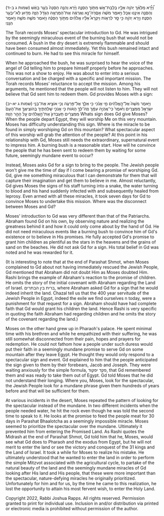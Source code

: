(שמות ג ב-ד)
וַ֠יֵּרָ֠א מַלְאַ֨ךְ יְהֹוָ֥ה אֵלָ֛יו בְּלַבַּת־אֵ֖שׁ מִתּ֣וֹךְ הַסְּנֶ֑ה וַיַּ֗רְא וְהִנֵּ֤ה הַסְּנֶה֙ בֹּעֵ֣ר בָּאֵ֔שׁ וְהַסְּנֶ֖ה אֵינֶ֥נּוּ אֻכָּֽל׃ וַיֹּ֣אמֶר מֹשֶׁ֔ה אָסֻֽרָה־נָּ֣א וְאֶרְאֶ֔ה אֶת־הַמַּרְאֶ֥ה הַגָּדֹ֖ל הַזֶּ֑ה מַדּ֖וּעַ לֹא־יִבְעַ֥ר הַסְּנֶֽה׃ וַיַּ֥רְא יְהֹוָ֖ה כִּ֣י סָ֣ר לִרְא֑וֹת וַיִּקְרָא֩ אֵלָ֨יו אֱלֹהִ֜ים מִתּ֣וֹךְ הַסְּנֶ֗ה וַיֹּ֛אמֶר מֹשֶׁ֥ה מֹשֶׁ֖ה וַיֹּ֥אמֶר הִנֵּֽנִי׃

The Torah records Moses' spectacular introduction to Gd. He was intrigued by the seemingly miraculous event of the burning bush that would not be consumed. A bush in the dry desert is extremely flammable and should have been consumed almost immediately. Yet this bush remained intact and continued to burn. He had to see this miracle for himself. 

When he approached the bush, he was surprised to hear the voice of the angel of Gd telling him to prepare himself properly before he approaches. This was not a show to enjoy. He was about to enter into a serious conversation and be charged with a specific and important mission.  The Torah records Moses' reluctance to accept the mission. Among his arguments, he mentioned that the people will not listen to him. They will not believe that Gd sent him to redeem them. Gd provides Moses with a sign:

(שמות  ג יא-יב)
וַיֹּ֤אמֶר מֹשֶׁה֙ אֶל־הָ֣אֱלֹהִ֔ים מִ֣י אָנֹ֔כִי כִּ֥י אֵלֵ֖ךְ אֶל־פַּרְעֹ֑ה וְכִ֥י אוֹצִ֛יא אֶת־בְּנֵ֥י יִשְׂרָאֵ֖ל מִמִּצְרָֽיִם׃ וַיֹּ֙אמֶר֙ כִּֽי־אֶֽהְיֶ֣ה עִמָּ֔ךְ וְזֶה־לְּךָ֣ הָא֔וֹת כִּ֥י אָנֹכִ֖י שְׁלַחְתִּ֑יךָ בְּהוֹצִֽיאֲךָ֤ אֶת־הָעָם֙ מִמִּצְרַ֔יִם תַּֽעַבְדוּן֙ אֶת־הָ֣אֱלֹהִ֔ים עַ֖ל הָהָ֥ר הַזֶּֽה׃
Whats sign does Gd give Moses? When the people depart Egypt, they will worship Me on this very mountain. Moses has difficulty understanding this sign. Where is the miracle to be found in simply worshiping Gd on this mountain? What spectacular aspect of this worship will grab the attention of the people? At this point in his relationship with Gd, Moses still needs the extraordinary, supernatural event to impress him. A burning bush is a reasonable start. How will he convince the people that he has been sent to redeem them by waiting for some future, seemingly mundane event to occur?

Instead, Moses asks Gd for a sign to bring to the people. The Jewish people won't give me the time of day if I come bearing a promise of worshiping Gd. Gd, give me something miraculous that I can demonstrate for them that will capture their imagination and get them to believe in me. Almost reluctantly, Gd gives Moses the signs of his staff turning into a snake, the water turning to blood and his hand suddenly infected with and subsequently healed from leprosy.  Even armed with all these miracles, it took seven days for Gd to convince Moses to undertake this mission. Where was the disconnect between Moses and Gd?

Moses' introduction to Gd was very different than that of the Patriarchs. Abraham found Gd on his own, by observing nature and realizing the greatness behind it and how it could only come about by the hand of Gd. He did not need miraculous events like a burning bush to convince him of Gd's existence or to believe in His promises. He fully accepted Gd's promise to grant him children as plentiful as the stars in the heavens and the grains of sand on the beaches. He did not ask Gd for a sign. His total belief in Gd was noted and he was rewarded for it.

(It is interesting to note that at the end of Parashat Shmot, when Moses complained to Gd about not having immediately rescued the Jewish People, Gd mentioned that Abraham did not doubt Him as Moses doubted Him. Rashi brings the example of Abraham's reaction to the promise of children. He omits the story of the initial covenant with Abraham regarding the Land of Israel. ברית בין הבתרים, where Abraham asked Gd for a sign that he would indeed inherit the land. Chazal tell us that the 400 year servitude of the Jewish People in Egypt, indeed the exile we find ourselves n today, were a punishment for that request for a sign. Abraham should have had complete faith that Gd would grant his children the land. Hence Rashi is very specific in quoting the faith Abraham had regarding children and he omits the story of the covenant regarding the land.)

Moses on the other hand grew up in Pharaoh's palace. He spent minimal time with his brethren and while he empathized with their suffering, he was still somewhat disconnected from their pain, hopes and prayers for redemption. He could not fathom how a people under such duress would put their faith in a seemingly mundane promise to serve Gd on some mountain after they leave Egypt. He thought they would only respond to a spectacular sign and event. Gd explained to him that the people anticipated the sign given to them by their forebears, Jacob and Joseph. They were waiting anxiously for the simple formula, פקד יפקוד, that Gd remembered them and was ready to take them out of Egypt. Gd told Moses that he did not understand their longing. Where you, Moses, look for the spectacular, the Jewish People look for a mundane phrase given them hundreds of years before and that will be sufficient for them.

At various incidents in the desert, Moses repeated the pattern of looking for the spectacular instead of the mundane. In two different incidents when the people needed water, he hit the rock  even though he was told the second time to speak to it. He looks at the promise to feed the people meat for 30 days  in Parashat Bhaalotcha as a seemingly impossible miracle. Moses seemed to prioritize the spectacular over the mundane. Ultimately it prevented him from entering the Promised Land. As Rashi quotes the Midrash at the end of Parashat Shmot, Gd told him that he, Moses, would see what Gd does to Pharaoh and the exodus from Egypt,  but he will not merit to enter the land or see the victory and conquest of the 31 kings and the Land of Israel. It took a while for Moses to realize his mistake. He ultimately understood that he wanted to enter the land in order to perform the simple Mitzvot associated with the agricultural cycle, to partake of the natural beauty of the land and the seemingly mundane miracles of Gd looking after His land and His people, that these were more important than the spectacular, nature-defying miracles he originally prioritized. Unfortunately for him and for us, by the time he came to this realization, he lost the opportunity to attain his most fervent wish, to enter the Holy Land.

Copyright 2022, Rabbi Joshua Rapps. All rights reserved. Permission granted to print for individual use. Inclusion in and/or distribution via printed or electronic media is prohibited without permission of the author.
